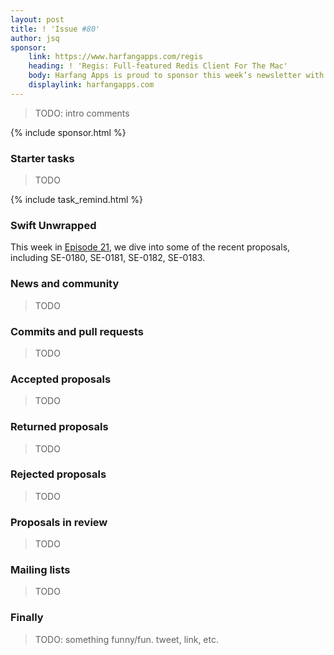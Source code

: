 ```yaml
---
layout: post
title: ! 'Issue #80'
author: jsq
sponsor:
    link: https://www.harfangapps.com/regis
    heading: ! 'Regis: Full-featured Redis Client For The Mac'
    body: Harfang Apps is proud to sponsor this week’s newsletter with its newly-launched Mac App built with Swift! Regis is a powerful Redis GUI that is command-based and provides built-in commands, JSON and binary output, integrated help, saved connections and settings and much more. **Buy it now on the Mac App Store.**
    displaylink: harfangapps.com
---
```


> TODO: intro comments

<!--excerpt-->

{% include sponsor.html %}

### Starter tasks

> TODO

{% include task_remind.html %}

### Swift Unwrapped

This week in [Episode 21](https://spec.fm/podcasts/swift-unwrapped/77840), we dive into some of the recent proposals, including SE-0180, SE-0181, SE-0182, SE-0183.

### News and community

> TODO

### Commits and pull requests

> TODO

### Accepted proposals

> TODO

### Returned proposals

> TODO

### Rejected proposals

> TODO

### Proposals in review

> TODO

### Mailing lists

> TODO

### Finally

> TODO: something funny/fun. tweet, link, etc.
